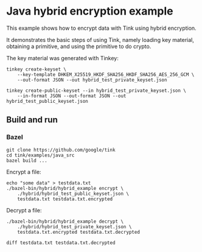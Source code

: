 # Java hybrid encryption example

This example shows how to encrypt data with Tink using hybrid encryption.

It demonstrates the basic steps of using Tink, namely loading key material,
obtaining a primitive, and using the primitive to do crypto.

The key material was generated with Tinkey:

```shell
tinkey create-keyset \
    --key-template DHKEM_X25519_HKDF_SHA256_HKDF_SHA256_AES_256_GCM \
    --out-format JSON --out hybrid_test_private_keyset.json

tinkey create-public-keyset --in hybrid_test_private_keyset.json \
    --in-format JSON --out-format JSON --out hybrid_test_public_keyset.json
```

## Build and run

### Bazel

```shell
git clone https://github.com/google/tink
cd tink/examples/java_src
bazel build ...
```

Encrypt a file:

```shell
echo "some data" > testdata.txt
./bazel-bin/hybrid/hybrid_example encrypt \
    ./hybrid/hybrid_test_public_keyset.json \
    testdata.txt testdata.txt.encrypted
```

Decrypt a file:

```shell
./bazel-bin/hybrid/hybrid_example decrypt \
    ./hybrid/hybrid_test_private_keyset.json \
    testdata.txt.encrypted testdata.txt.decrypted

diff testdata.txt testdata.txt.decrypted
```
